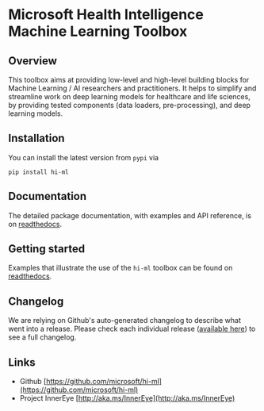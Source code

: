 # Microsoft Health Intelligence Machine Learning Toolbox

## Overview

This toolbox aims at providing low-level and high-level building blocks for Machine Learning / AI researchers and
practitioners. It helps to simplify and streamline work on deep learning models for healthcare and life sciences,
by providing tested components (data loaders, pre-processing), and deep learning models.

## Installation

You can install the latest version from `pypi` via 

```
pip install hi-ml
```

## Documentation

The detailed package documentation, with examples and API reference, is on 
[readthedocs](https://hi-ml.readthedocs.io/en/latest/).

## Getting started

Examples that illustrate the use of the `hi-ml` toolbox can be found on 
[readthedocs](https://hi-ml.readthedocs.io/en/latest/).

## Changelog

We are relying on Github's auto-generated changelog to describe what went into a release. Please check each individual release 
([available here](https://github.com/microsoft/hi-ml/releases)) to see a full changelog.

## Links

* Github [https://github.com/microsoft/hi-ml](https://github.com/microsoft/hi-ml)
* Project InnerEye [http://aka.ms/InnerEye](http://aka.ms/InnerEye)
